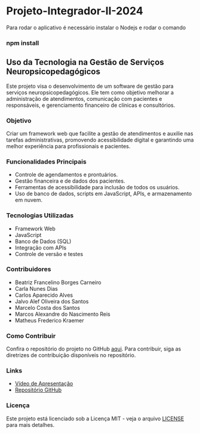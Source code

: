 # Projeto-Integrador-II-2024
 Para rodar o aplicativo é necessário instalar o Nodejs e rodar o comando
### npm install
 
## Uso da Tecnologia na Gestão de Serviços Neuropsicopedagógicos

Este projeto visa o desenvolvimento de um software de gestão para serviços neuropsicopedagógicos. Ele tem como objetivo melhorar a administração de atendimentos, comunicação com pacientes e responsáveis, e gerenciamento financeiro de clínicas e consultórios.

### Objetivo
Criar um framework web que facilite a gestão de atendimentos e auxilie nas tarefas administrativas, promovendo acessibilidade digital e garantindo uma melhor experiência para profissionais e pacientes.

### Funcionalidades Principais
- Controle de agendamentos e prontuários.
- Gestão financeira e de dados dos pacientes.
- Ferramentas de acessibilidade para inclusão de todos os usuários.
- Uso de banco de dados, scripts em JavaScript, APIs, e armazenamento em nuvem.

### Tecnologias Utilizadas
- Framework Web
- JavaScript
- Banco de Dados (SQL)
- Integração com APIs
- Controle de versão e testes

### Contribuidores
- Beatriz Francelino Borges Carneiro
- Carla Nunes Dias
- Carlos Aparecido Alves
- Jalvo Alef Oliveira dos Santos
- Marcelo Costa dos Santos
- Marcos Alexandre do Nascimento Reis
- Matheus Frederico Kraemer

### Como Contribuir
Confira o repositório do projeto no GitHub [aqui](link). Para contribuir, siga as diretrizes de contribuição disponíveis no repositório.

### Links
- [Vídeo de Apresentação](link)
- [Repositório GitHub](link)

### Licença
Este projeto está licenciado sob a Licença MIT - veja o arquivo [LICENSE](LICENSE) para mais detalhes.
